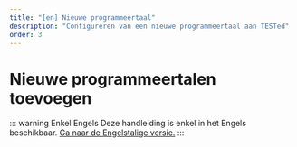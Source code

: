 ```yaml
---
title: "[en] Nieuwe programmeertaal"
description: "Configureren van een nieuwe programmeertaal aan TESTed"
order: 3
---
```


# Nieuwe programmeertalen toevoegen

::: warning Enkel Engels
Deze handleiding is enkel in het Engels beschikbaar.
[Ga naar de Engelstalige versie.](/en/references/tested/new-programming-language)
:::
